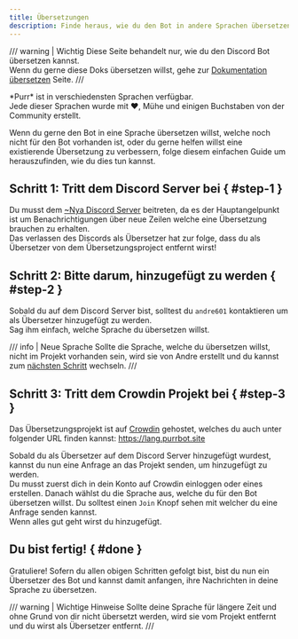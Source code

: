 ```yaml
---
title: Übersetzungen
description: Finde heraus, wie du den Bot in andere Sprachen übersetzen kannst.
---
```


[discord]: https://purrbot.site/discord
[crowdin]: https://crowdin.com

/// warning | Wichtig
Diese Seite behandelt nur, wie du den Discord Bot übersetzen kannst.  
Wenn du gerne diese Doks übersetzen willst, gehe zur [Dokumentation übersetzen](translate-docs.md) Seite.
///

\*Purr\* ist in verschiedensten Sprachen verfügbar.  
Jede dieser Sprachen wurde mit :heart:, Mühe und einigen Buchstaben von der Community erstellt.

Wenn du gerne den Bot in eine Sprache übersetzen willst, welche noch nicht für den Bot vorhanden ist, oder du gerne helfen willst eine existierende Übersetzung zu verbessern, folge diesem einfachen Guide um herauszufinden, wie du dies tun kannst.

## Schritt 1: Tritt dem Discord Server bei { #step-1 }
Du musst dem [~Nya Discord Server][discord] beitreten, da es der Hauptangelpunkt ist um Benachrichtigungen über neue Zeilen welche eine Übersetzung brauchen zu erhalten.  
Das verlassen des Discords als Übersetzer hat zur folge, dass du als Übersetzer von dem Übersetzungsproject entfernt wirst!

## Schritt 2: Bitte darum, hinzugefügt zu werden { #step-2 }
Sobald du auf dem Discord Server bist, solltest du `andre601` kontaktieren um als Übersetzer hinzugefügt zu werden.  
Sag ihm einfach, welche Sprache du übersetzen willst.

/// info | Neue Sprache
Sollte die Sprache, welche du übersetzen willst, nicht im Projekt vorhanden sein, wird sie von Andre erstellt und du kannst zum [nächsten Schritt](#step-3) wechseln.
///

## Schritt 3: Tritt dem Crowdin Projekt bei { #step-3 }
Das Übersetzungsprojekt ist auf [Crowdin] gehostet, welches du auch unter folgender URL finden kannst: https://lang.purrbot.site

Sobald du als Übersetzer auf dem Discord Server hinzugefügt wurdest, kannst du nun eine Anfrage an das Projekt senden, um hinzugefügt zu werden.  
Du musst zuerst dich in dein Konto auf Crowdin einloggen oder eines erstellen. Danach wählst du die Sprache aus, welche du für den Bot übersetzen willst. Du solltest einen `Join` Knopf sehen mit welcher du eine Anfrage senden kannst.  
Wenn alles gut geht wirst du hinzugefügt.

## Du bist fertig! { #done }
Gratuliere! Sofern du allen obigen Schritten gefolgt bist, bist du nun ein Übersetzer des Bot und kannst damit anfangen, ihre Nachrichten in deine Sprache zu übersetzen.

/// warning | Wichtige Hinweise
Sollte deine Sprache für längere Zeit und ohne Grund von dir nicht übersetzt werden, wird sie vom Projekt entfernt und du wirst als Übersetzer entfernt.
///
